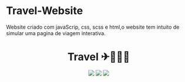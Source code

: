 # Travel-Website

Website criado com javaScrip, css, scss e html,o website tem intuito de simular uma pagina de viagem interativa.

<h1  align="center"> Travel  ✈👩🏽‍✈️</H1>

  
  <p align="center">
 
  <img src="https://img.shields.io/badge/JavaScript-323330?style=for-the-badge&logo=javascript&logoColor=F7DF1E">
  <img src="https://img.shields.io/badge/CSS3-1572B6?style=for-the-badge&logo=css3&logoColor=white">
  <img src="https://img.shields.io/badge/HTML5-E34F26?style=for-the-badge&logo=html5&logoColor=white">
  
  </p>
